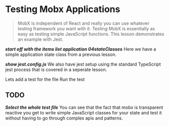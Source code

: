 # Testing Mobx Applications

>  MobX is independent of React and really you can use whatever testing framework you want with it. Testing MobX is essentially as easy as testing simple JavaScript functions. This lesson demonstrates an example with Jest.

***start off with the items list application 04stateClasses***
Here we have a simple application state class from a previous lesson. 

***show jest.config.js***
We also have jest setup using the standard TypeScript jest process that is covered in a seperate lesson. 

Lets add a test for the file 
Run the test 

## TODO

***Select the whole test file***
You can see that the fact that mobx is transparent reactive you get to write simple JavaScript classes for your state and test it without having to go through complex apis and patterns.